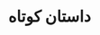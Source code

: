 ---
title: داستان کوتاه
content:
    items: 
        '@taxonomy.category': [short_story]
body_classes: 'title-center title-h1h2'
twig_first: true
process:
    twig: true
sitemap:
    ignore: true
---